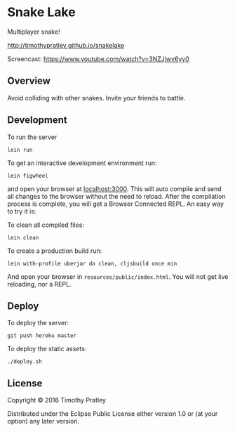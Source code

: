 # Snake Lake

Multiplayer snake!

http://timothypratley.github.io/snakelake

Screencast: https://www.youtube.com/watch?v=3NZJjwv6yy0


## Overview

Avoid colliding with other snakes.
Invite your friends to battle.

## Development

To run the server

    lein run

To get an interactive development environment run:

    lein figwheel

and open your browser at [localhost:3000](http://localhost:3000/).
This will auto compile and send all changes to the browser without the
need to reload. After the compilation process is complete, you will
get a Browser Connected REPL. An easy way to try it is:

To clean all compiled files:

    lein clean

To create a production build run:

    lein with-profile uberjar do clean, cljsbuild once min

And open your browser in `resources/public/index.html`. You will not
get live reloading, nor a REPL.

## Deploy

To deploy the server:

    git push heroku master

To deploy the static assets:

    ./deploy.sh

## License

Copyright © 2016 Timothy Pratley

Distributed under the Eclipse Public License either version 1.0 or (at your option) any later version.
